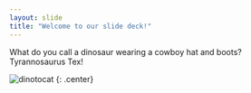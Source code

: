 ```yaml
---
layout: slide
title: "Welcome to our slide deck!"
---
```


What do you call a dinosaur wearing a cowboy hat and boots? Tyrannosaurus Tex!

![dinotocat](https://octodex.github.com/images/dinotocat.png)
{: .center}
